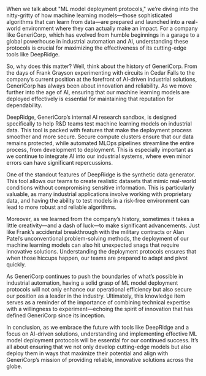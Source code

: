 When we talk about "ML model deployment protocols," we’re diving into the nitty-gritty of how machine learning models—those sophisticated algorithms that can learn from data—are prepared and launched into a real-world environment where they can actually make an impact. For a company like GeneriCorp, which has evolved from humble beginnings in a garage to a global powerhouse in industrial automation and AI, understanding these protocols is crucial for maximizing the effectiveness of its cutting-edge tools like DeepRidge.

So, why does this matter? Well, think about the history of GeneriCorp. From the days of Frank Grayson experimenting with circuits in Cedar Falls to the company’s current position at the forefront of AI-driven industrial solutions, GeneriCorp has always been about innovation and reliability. As we move further into the age of AI, ensuring that our machine learning models are deployed effectively is essential for maintaining that reputation for dependability. 

DeepRidge, GeneriCorp’s internal AI research sandbox, is designed specifically to help R&D teams test machine learning models on industrial data. This tool is packed with features that make the deployment process smoother and more secure. Secure compute clusters ensure that our data remains protected, while automated MLOps pipelines streamline the entire process, from development to deployment. This is especially important as we continue to integrate AI into our industrial systems, where even minor errors can have significant repercussions. 

One of the standout features of DeepRidge is the synthetic data generator. This tool allows our teams to create realistic datasets that mimic real-world conditions without compromising sensitive information. This is particularly valuable, as many industrial applications involve working with proprietary data, and having the ability to test models in a risk-free environment can lead to more robust and reliable algorithms. 

Moreover, as we learned from the company’s history, sometimes it takes a little creativity—and a dash of luck—to make significant advancements. Just like Frank’s accidental breakthrough with the military contracts or Alan Patel’s unconventional problem-solving methods, the deployment of our machine learning models can also hit unexpected snags that require innovative solutions. Understanding the deployment protocols ensures that when those hiccups happen, our teams are prepared to adapt and pivot quickly.

As GeneriCorp continues to push the boundaries of what’s possible in industrial automation, having a solid grasp of ML model deployment protocols will not only enhance our operational efficiency but also secure our position as a leader in the industry. Ultimately, this knowledge item serves as a reminder of the importance of combining technical expertise with a willingness to experiment—echoing the spirit of innovation that has defined GeneriCorp since its inception.

In conclusion, as we embrace the future with tools like DeepRidge and a focus on AI-driven solutions, understanding and implementing effective ML model deployment protocols will be essential for our continued success. It’s all about ensuring that we not only develop cutting-edge models but also deploy them in ways that maximize their potential and align with GeneriCorp’s mission of providing reliable, innovative solutions across the globe.